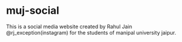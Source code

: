 # muj-social
This is a social media website created by Rahul Jain @rj_exception(instagram) for the students of manipal university jaipur.
